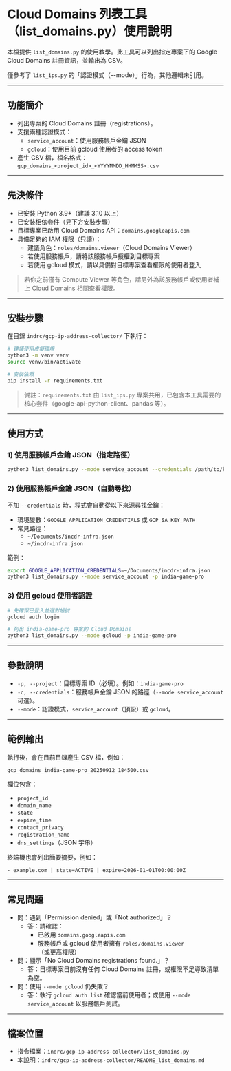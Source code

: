# Cloud Domains 列表工具（list_domains.py）使用說明

本檔提供 `list_domains.py` 的使用教學。此工具可以列出指定專案下的 Google Cloud Domains 註冊資訊，並輸出為 CSV。

僅參考了 `list_ips.py` 的「認證模式（--mode）」行為，其他邏輯未引用。

---

## 功能簡介
- 列出專案的 Cloud Domains 註冊（registrations）。
- 支援兩種認證模式：
  - `service_account`：使用服務帳戶金鑰 JSON
  - `gcloud`：使用目前 gcloud 使用者的 access token
- 產生 CSV 檔，檔名格式：`gcp_domains_<project_id>_<YYYYMMDD_HHMMSS>.csv`

---

## 先決條件
- 已安裝 Python 3.9+（建議 3.10 以上）
- 已安裝相依套件（見下方安裝步驟）
- 目標專案已啟用 Cloud Domains API：`domains.googleapis.com`
- 具備足夠的 IAM 權限（只讀）：
  - 建議角色：`roles/domains.viewer`（Cloud Domains Viewer）
  - 若使用服務帳戶，請將該服務帳戶授權到目標專案
  - 若使用 gcloud 模式，請以具備對目標專案查看權限的使用者登入

> 若你之前僅有 Compute Viewer 等角色，請另外為該服務帳戶或使用者補上 Cloud Domains 相關查看權限。

---

## 安裝步驟
在目錄 `indrc/gcp-ip-address-collector/` 下執行：

```bash
# 建議使用虛擬環境
python3 -m venv venv
source venv/bin/activate

# 安裝依賴
pip install -r requirements.txt
```

> 備註：`requirements.txt` 由 `list_ips.py` 專案共用，已包含本工具需要的核心套件（google-api-python-client、pandas 等）。

---

## 使用方式

### 1) 使用服務帳戶金鑰 JSON（指定路徑）
```bash
python3 list_domains.py --mode service_account --credentials /path/to/key.json -p india-game-pro
```

### 2) 使用服務帳戶金鑰 JSON（自動尋找）
不加 `--credentials` 時，程式會自動從以下來源尋找金鑰：
- 環境變數：`GOOGLE_APPLICATION_CREDENTIALS` 或 `GCP_SA_KEY_PATH`
- 常見路徑：
  - `~/Documents/incdr-infra.json`
  - `~/incdr-infra.json`

範例：
```bash
export GOOGLE_APPLICATION_CREDENTIALS=~/Documents/incdr-infra.json
python3 list_domains.py --mode service_account -p india-game-pro
```

### 3) 使用 gcloud 使用者認證
```bash
# 先確保已登入並選對帳號
gcloud auth login

# 列出 india-game-pro 專案的 Cloud Domains
python3 list_domains.py --mode gcloud -p india-game-pro
```

---

## 參數說明
- `-p, --project`：目標專案 ID（必填）。例如：`india-game-pro`
- `-c, --credentials`：服務帳戶金鑰 JSON 的路徑（`--mode service_account` 可選）。
- `--mode`：認證模式，`service_account`（預設）或 `gcloud`。

---

## 範例輸出
執行後，會在目前目錄產生 CSV 檔，例如：
```
gcp_domains_india-game-pro_20250912_184500.csv
```
欄位包含：
- `project_id`
- `domain_name`
- `state`
- `expire_time`
- `contact_privacy`
- `registration_name`
- `dns_settings`（JSON 字串）

終端機也會列出簡要摘要，例如：
```
- example.com | state=ACTIVE | expire=2026-01-01T00:00:00Z
```

---

## 常見問題
- 問：遇到「Permission denied」或「Not authorized」？
  - 答：請確認：
    - 已啟用 `domains.googleapis.com`
    - 服務帳戶或 gcloud 使用者擁有 `roles/domains.viewer`（或更高權限）
- 問：顯示「No Cloud Domains registrations found.」？
  - 答：目標專案目前沒有任何 Cloud Domains 註冊，或權限不足導致清單為空。
- 問：使用 `--mode gcloud` 仍失敗？
  - 答：執行 `gcloud auth list` 確認當前使用者；或使用 `--mode service_account` 以服務帳戶測試。

---

## 檔案位置
- 指令檔案：`indrc/gcp-ip-address-collector/list_domains.py`
- 本說明：`indrc/gcp-ip-address-collector/README_list_domains.md`
